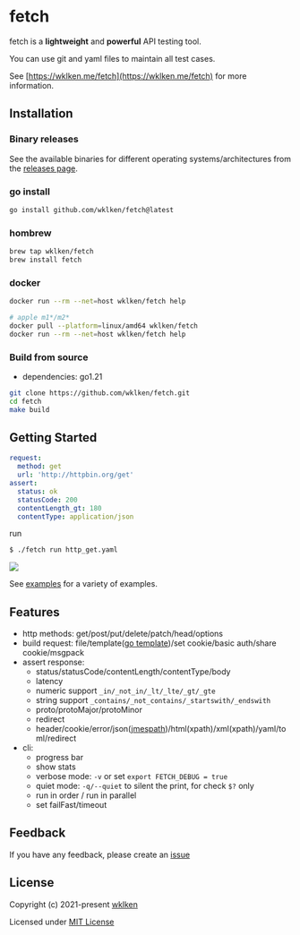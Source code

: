 # fetch

fetch is a **lightweight** and **powerful** API testing tool.

You can use git and yaml files to maintain all test cases.

See [https://wklken.me/fetch](https://wklken.me/fetch) for more information.

## Installation

### Binary releases

See the available binaries for different operating systems/architectures from the [releases page](https://github.com/wklken/fetch/releases).

### go install

```bash
go install github.com/wklken/fetch@latest
```

### hombrew

```bash
brew tap wklken/fetch
brew install fetch
```

### docker

```bash
docker run --rm --net=host wklken/fetch help

# apple m1*/m2*
docker pull --platform=linux/amd64 wklken/fetch
docker run --rm --net=host wklken/fetch help
```

### Build from source

- dependencies: go1.21

```bash
git clone https://github.com/wklken/fetch.git
cd fetch
make build
```

## Getting Started

```yaml
request:
  method: get
  url: 'http://httpbin.org/get'
assert:
  status: ok
  statusCode: 200
  contentLength_gt: 180
  contentType: application/json
```

run

```bash
$ ./fetch run http_get.yaml
```
![](./docs/assets/images/getting-started.jpg)

See [examples](https://github.com/wklken/fetch/tree/master/examples) for a variety of examples.

## Features

- http methods: get/post/put/delete/patch/head/options
- build request: file/template([go template](https://golang.org/pkg/text/template/))/set cookie/basic auth/share cookie/msgpack
- assert response:
  - status/statusCode/contentLength/contentType/body
  - latency
  - numeric support `_in/_not_in/_lt/_lte/_gt/_gte`
  - string support `_contains/_not_contains/_startswith/_endswith`
  - proto/protoMajor/protoMinor
  - redirect
  - header/cookie/error/json([jmespath](https://jmespath.org/tutorial.html))/html(xpath)/xml(xpath)/yaml/toml/redirect
- cli:
  - progress bar
  - show stats
  - verbose mode: `-v` or set `export FETCH_DEBUG = true`
  - quiet mode: `-q/--quiet` to silent the print, for check `$?` only
  - run in order / run in parallel
  - set failFast/timeout

## Feedback

If you have any feedback, please create an [issue](https://github.com/wklken/fetch/issues)

## License

Copyright (c) 2021-present [wklken](https://github.com/wklken)

Licensed under [MIT License](https://github.com/wklken/fetch/blob/master/LICENSE)
